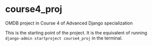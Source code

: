 # course4_proj
OMDB project in Course 4 of Advanced Django specialization

This is the starting point of the project. It is the equivalent of running `django-admin startproject course4_proj` in the terminal.
